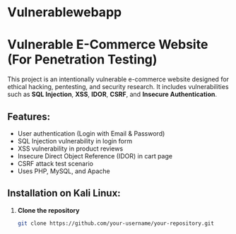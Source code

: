 # Vulnerablewebapp

# Vulnerable E-Commerce Website (For Penetration Testing)
This project is an intentionally vulnerable e-commerce website designed for ethical hacking, pentesting, and security research. It includes vulnerabilities such as **SQL Injection**, **XSS**, **IDOR**, **CSRF**, and **Insecure Authentication**.

## Features:
- User authentication (Login with Email & Password)
- SQL Injection vulnerability in login form
- XSS vulnerability in product reviews
- Insecure Direct Object Reference (IDOR) in cart page
- CSRF attack test scenario
- Uses PHP, MySQL, and Apache

## Installation on Kali Linux:
1. **Clone the repository**  
   ```bash
   git clone https://github.com/your-username/your-repository.git
